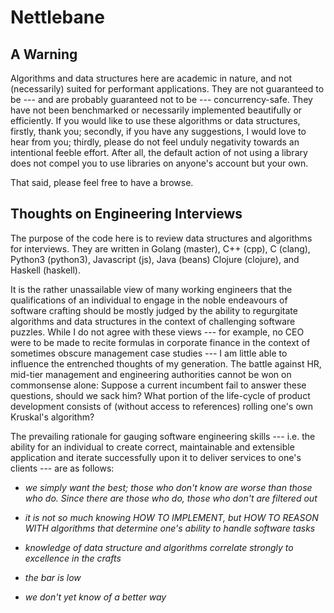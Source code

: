 # Nettlebane

## A Warning

Algorithms and data structures here are academic in nature, and not (necessarily)
suited for performant applications. They are not guaranteed to be --- and are probably
guaranteed not to be --- concurrency-safe. They have not been benchmarked or necessarily
implemented beautifully or efficiently. If you would like to use these algorithms or
data structures, firstly, thank you; secondly, if you have any suggestions, I would love
to hear from you; thirdly, please do not feel unduly negativity towards an intentional
feeble effort. After all, the default action of not using a library does not compel you
to use libraries on anyone's account but your own. 

That said, please feel free to have a browse.

## Thoughts on Engineering Interviews

The purpose of the code here is to review data structures and algorithms for interviews. 
They are written in Golang (master), C++ (cpp), C (clang), Python3 (python3), Javascript
(js), Java (beans) Clojure (clojure), and Haskell (haskell).

It is the rather unassailable view of many working engineers that the qualifications 
of an individual to engage in the noble endeavours of software crafting should be mostly
judged by the ability to regurgitate algorithms and data structures in the context of
challenging software puzzles. While I do not agree with these views --- for
example, no CEO were to be made to recite formulas in corporate finance in the context
of sometimes obscure management case studies --- I am little able to influence the
entrenched thoughts of my generation. The battle against HR, mid-tier management and 
engineering authorities cannot be won on commonsense alone: Suppose a current 
incumbent fail to answer these questions, should we sack him? What portion of the 
life-cycle of product development consists of (without access to references) rolling
one's own Kruskal's algorithm?

The prevailing rationale for gauging software engineering skills --- i.e. the ability
for an individual to create correct, maintainable and extensible application and
iterate successfully upon it to deliver services to one's clients --- are as follows:


- *we simply want the best; those who don't know are worse than those who do. Since
  there are those who do, those who don't are filtered out*

- *it is not so much knowing HOW TO IMPLEMENT, but HOW TO REASON WITH algorithms that
  determine one's ability to handle software tasks*
  
- *knowledge of data structure and algorithms correlate strongly to excellence in 
  the crafts*
  
- *the bar is low*

- *we don't yet know of a better way*
